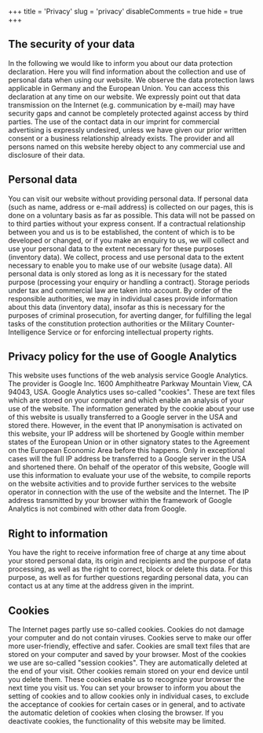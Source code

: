 +++
title = 'Privacy'
slug = 'privacy'
disableComments = true
hide = true
+++

## The security of your data
In the following we would like to inform you about our data protection declaration. Here you will find information about the collection and use of personal data when using our website. We observe the data protection laws applicable in Germany and the European Union. You can access this declaration at any time on our website. We expressly point out that data transmission on the Internet (e.g. communication by e-mail) may have security gaps and cannot be completely protected against access by third parties. The use of the contact data in our imprint for commercial advertising is expressly undesired, unless we have given our prior written consent or a business relationship already exists. The provider and all persons named on this website hereby object to any commercial use and disclosure of their data.

## Personal data
You can visit our website without providing personal data. If personal data (such as name, address or e-mail address) is collected on our pages, this is done on a voluntary basis as far as possible. This data will not be passed on to third parties without your express consent. If a contractual relationship between you and us is to be established, the content of which is to be developed or changed, or if you make an enquiry to us, we will collect and use your personal data to the extent necessary for these purposes (inventory data). We collect, process and use personal data to the extent necessary to enable you to make use of our website (usage data). All personal data is only stored as long as it is necessary for the stated purpose (processing your enquiry or handling a contract). Storage periods under tax and commercial law are taken into account. By order of the responsible authorities, we may in individual cases provide information about this data (inventory data), insofar as this is necessary for the purposes of criminal prosecution, for averting danger, for fulfilling the legal tasks of the constitution protection authorities or the Military Counter-Intelligence Service or for enforcing intellectual property rights.

## Privacy policy for the use of Google Analytics
This website uses functions of the web analysis service Google Analytics. The provider is Google Inc. 1600 Amphitheatre Parkway Mountain View, CA 94043, USA. Google Analytics uses so-called "cookies". These are text files which are stored on your computer and which enable an analysis of your use of the website. The information generated by the cookie about your use of this website is usually transferred to a Google server in the USA and stored there. However, in the event that IP anonymisation is activated on this website, your IP address will be shortened by Google within member states of the European Union or in other signatory states to the Agreement on the European Economic Area before this happens. Only in exceptional cases will the full IP address be transferred to a Google server in the USA and shortened there. On behalf of the operator of this website, Google will use this information to evaluate your use of the website, to compile reports on the website activities and to provide further services to the website operator in connection with the use of the website and the Internet. The IP address transmitted by your browser within the framework of Google Analytics is not combined with other data from Google.

## Right to information
You have the right to receive information free of charge at any time about your stored personal data, its origin and recipients and the purpose of data processing, as well as the right to correct, block or delete this data. For this purpose, as well as for further questions regarding personal data, you can contact us at any time at the address given in the imprint.

## Cookies
The Internet pages partly use so-called cookies. Cookies do not damage your computer and do not contain viruses. Cookies serve to make our offer more user-friendly, effective and safer. Cookies are small text files that are stored on your computer and saved by your browser. Most of the cookies we use are so-called "session cookies". They are automatically deleted at the end of your visit. Other cookies remain stored on your end device until you delete them. These cookies enable us to recognize your browser the next time you visit us. You can set your browser to inform you about the setting of cookies and to allow cookies only in individual cases, to exclude the acceptance of cookies for certain cases or in general, and to activate the automatic deletion of cookies when closing the browser. If you deactivate cookies, the functionality of this website may be limited.